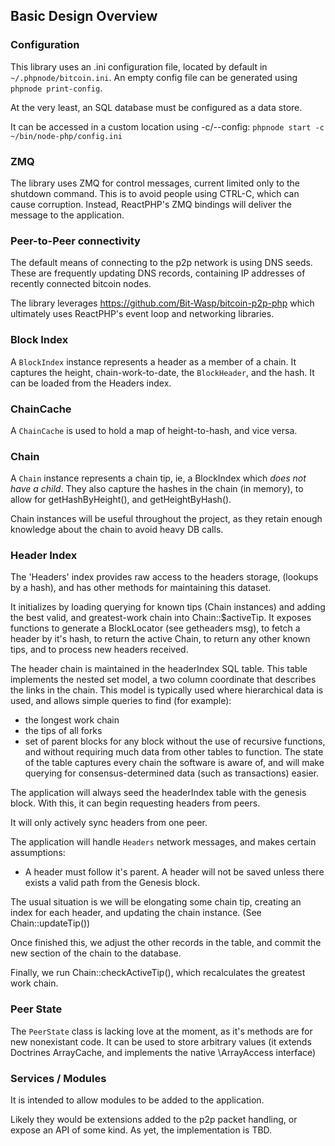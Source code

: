 
## Basic Design Overview

### Configuration

This library uses an .ini configuration file, located by default in 
`~/.phpnode/bitcoin.ini`. An empty config file can be generated
using `phpnode print-config`. 

At the very least, an SQL database must be configured as a data store. 

It can be accessed in a custom location using -c/--config:
`phpnode start -c ~/bin/node-php/config.ini`

### ZMQ

The library uses ZMQ for control messages, current limited only 
to the shutdown command. This is to avoid people using CTRL-C, 
which can cause corruption. Instead, ReactPHP's ZMQ bindings 
will deliver the message to the application. 


### Peer-to-Peer connectivity

The default means of connecting to the p2p network is using DNS seeds. 
These are frequently updating DNS records, containing IP addresses of
recently connected bitcoin nodes.

The library leverages https://github.com/Bit-Wasp/bitcoin-p2p-php 
which ultimately uses ReactPHP's event loop and networking libraries. 


### Block Index

A `BlockIndex` instance represents a header as a member of a chain. 
It captures the height, chain-work-to-date, the `BlockHeader`, and 
the hash. It can be loaded from the Headers index. 

### ChainCache

A `ChainCache` is used to hold a map of height-to-hash, and vice versa.

### Chain

A `Chain` instance represents a chain tip, ie, a BlockIndex which 
_does not have a child_. They also capture the hashes in the chain
(in memory), to allow for getHashByHeight(), and getHeightByHash(). 

Chain instances will be useful throughout the project, as they
retain enough knowledge about the chain to avoid heavy DB calls.

### Header Index

The 'Headers' index provides raw access to the headers storage,
(lookups by a hash), and has other methods for maintaining this dataset.

It initializes by loading querying for known tips (Chain instances)
and adding the best valid, and greatest-work chain into Chain::$activeTip.
It exposes functions to generate a BlockLocator (see getheaders msg), 
to fetch a header by it's hash, to return the active Chain, to 
return any other known tips, and to process new headers received. 

The header chain is maintained in the headerIndex SQL table. 
This table implements the nested set model, a two column 
coordinate that describes the links in the chain. 
This model is typically used where hierarchical data is used,
and allows simple queries to find (for example):
 * the longest work chain
 * the tips of all forks
 * set of parent blocks for any block
without the use of recursive functions, and without requiring 
much data from other tables to function. The state of the table 
captures every chain the software is aware of, and will make 
querying for consensus-determined data (such as transactions) 
easier. 

The application will always seed the headerIndex table with 
the genesis block. With this, it can begin requesting headers
from peers. 

It will only actively sync headers from one peer.

The application will handle `Headers` network messages, and makes 
certain assumptions: 
- A header must follow it's parent. A header will not be saved
  unless there exists a valid path from the Genesis block. 

The usual situation is we will be elongating some chain tip, creating
an index for each header, and updating the chain instance. (See Chain::updateTip())

Once finished this, we adjust the other records in the table, and commit
the new section of the chain to the database. 

Finally, we run Chain::checkActiveTip(), which recalculates the
greatest work chain.

### Peer State

The `PeerState` class is lacking love at the moment, as it's methods
are for new nonexistant code. It can be used to store arbitrary values 
(it extends Doctrines ArrayCache, and implements the native \ArrayAccess 
interface)

### Services / Modules

It is intended to allow modules to be added to the application. 

Likely they would be extensions added to the p2p packet handling, 
or expose an API of some kind. As yet, the implementation is TBD.